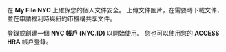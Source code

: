 在 **My File NYC** 上確保您的個人文件安全。 上傳文件圖片，在需要時下載文件，並在申請福利時與紐約市機構共享文件。

登錄或創建一個 **NYC 帳戶 (NYC.ID)** 以開始使用。 您也可以使用您的 **ACCESS HRA** 帳戶登錄。